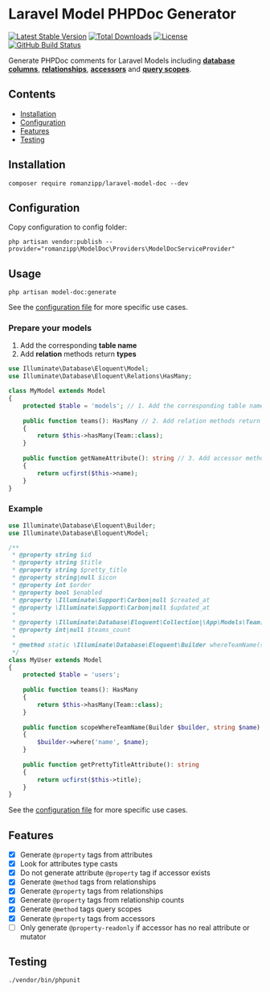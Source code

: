 # Laravel Model PHPDoc Generator

[![Latest Stable Version](https://img.shields.io/packagist/v/romanzipp/Laravel-Model-Doc.svg?style=flat-square)](https://packagist.org/packages/romanzipp/laravel-model-doc)
[![Total Downloads](https://img.shields.io/packagist/dt/romanzipp/Laravel-Model-Doc.svg?style=flat-square)](https://packagist.org/packages/romanzipp/laravel-model-doc)
[![License](https://img.shields.io/packagist/l/romanzipp/Laravel-Model-Doc.svg?style=flat-square)](https://packagist.org/packages/romanzipp/laravel-model-doc)
[![GitHub Build Status](https://img.shields.io/github/workflow/status/romanzipp/Laravel-Model-Doc/Tests?style=flat-square)](https://github.com/romanzipp/Laravel-Model-Doc/actions)

Generate PHPDoc comments for Laravel Models including [**database columns**](https://laravel.com/docs/8.x/eloquent), [**relationships**](https://laravel.com/docs/8.x/eloquent-relationships), [**accessors**](https://laravel.com/docs/8.x/eloquent-mutators#accessors-and-mutators) and [**query scopes**](https://laravel.com/docs/8.x/eloquent#query-scopes).

## Contents

- [Installation](#installation)
- [Configuration](#configuration)
- [Features](#features)
- [Testing](#testing)

## Installation

```
composer require romanzipp/laravel-model-doc --dev
```

## Configuration

Copy configuration to config folder:

```
php artisan vendor:publish --provider="romanzipp\ModelDoc\Providers\ModelDocServiceProvider"
```

## Usage

```
php artisan model-doc:generate
```

See the [configuration file](config/model-doc.php) for more specific use cases.

### Prepare your models

1. Add the corresponding **table name**
2. Add **relation** methods return **types** 

```php
use Illuminate\Database\Eloquent\Model;
use Illuminate\Database\Eloquent\Relations\HasMany;

class MyModel extends Model
{
    protected $table = 'models'; // 1. Add the corresponding table name
    
    public function teams(): HasMany // 2. Add relation methods return types
    {
        return $this->hasMany(Team::class);
    }
    
    public function getNameAttribute(): string // 3. Add accessor methods return types
    {
        return ucfirst($this->name);
    }
}
```

### Example

```php
use Illuminate\Database\Eloquent\Builder;
use Illuminate\Database\Eloquent\Model;

/**
 * @property string $id
 * @property string $title
 * @property string $pretty_title
 * @property string|null $icon
 * @property int $order
 * @property bool $enabled
 * @property \Illuminate\Support\Carbon|null $created_at
 * @property \Illuminate\Support\Carbon|null $updated_at
 * 
 * @property \Illuminate\Database\Eloquent\Collection|\App\Models\Team[] $teams
 * @property int|null $teams_count
 * 
 * @method static \Illuminate\Database\Eloquent\Builder whereTeamName(string $name)
 */
class MyUser extends Model
{
    protected $table = 'users';
    
    public function teams(): HasMany
    {
        return $this->hasMany(Team::class);
    }
    
    public function scopeWhereTeamName(Builder $builder, string $name)
    {
        $builder->where('name', $name);
    }
    
    public function getPrettyTitleAttribute(): string
    {
        return ucfirst($this->title);
    }
}
```

See the [configuration file](config/model-doc.php) for more specific use cases.

## Features

- [x] Generate `@property` tags from attributes
- [x] Look for attributes type casts
- [x] Do not generate attribute `@property` tag if accessor exists
- [x] Generate `@method` tags from relationships
- [x] Generate `@property` tags from relationships
- [x] Generate `@property` tags from relationship counts
- [x] Generate `@method` tags query scopes
- [x] Generate `@property` tags from accessors
- [ ] Only generate `@property-readonly` if accessor has no real attribute or mutator

## Testing

```
./vendor/bin/phpunit
```

